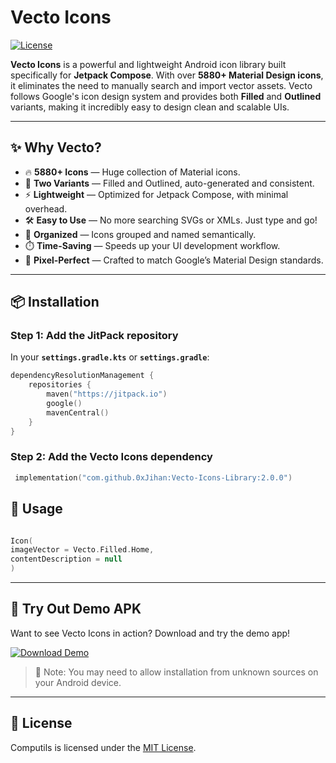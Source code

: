 # Vecto Icons


[![License](https://img.shields.io/badge/License-MIT-blue.svg)](https://opensource.org/licenses/MIT)

**Vecto Icons** is a powerful and lightweight Android icon library built specifically for **Jetpack Compose**. With over **5880+ Material Design icons**, it eliminates the need to manually search and import vector assets. Vecto follows Google's icon design system and provides both **Filled** and **Outlined** variants, making it incredibly easy to design clean and scalable UIs.

---

## ✨ Why Vecto?

- 🔥 **5880+ Icons** — Huge collection of Material icons.
- 🎨 **Two Variants** — Filled and Outlined, auto-generated and consistent.
- ⚡ **Lightweight** — Optimized for Jetpack Compose, with minimal overhead.
- 🛠️ **Easy to Use** — No more searching SVGs or XMLs. Just type and go!
- 📁 **Organized** — Icons grouped and named semantically.
- ⏱️ **Time-Saving** — Speeds up your UI development workflow.
- 💎 **Pixel-Perfect** — Crafted to match Google’s Material Design standards.

---



## 📦 Installation


### Step 1: Add the JitPack repository

In your **`settings.gradle.kts`** or **`settings.gradle`**:


```kotlin
dependencyResolutionManagement {
    repositories {
        maven("https://jitpack.io")
        google()
        mavenCentral()
    }
}


```

### Step 2: Add the Vecto Icons dependency
```kotlin
 implementation("com.github.0xJihan:Vecto-Icons-Library:2.0.0")
```


## 📖 Usage
```Kotlin

Icon(
imageVector = Vecto.Filled.Home,
contentDescription = null
)

```

---

## 📲 Try Out Demo APK

Want to see Vecto Icons in action? Download and try the demo app!

[![Download Demo](https://img.shields.io/badge/Download-Demo%20APK-blue?logo=android)](https://github.com/0xJihan/Vecto-Icons-Library/raw/main/app/release/app-release.apk)

> 🔐 Note: You may need to allow installation from unknown sources on your Android device.

---



## 📄 License

Computils is licensed under the [MIT License](https://opensource.org/licenses/MIT).


